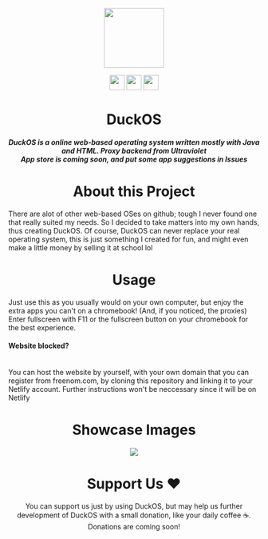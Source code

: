 <p align="center">
<img width="120px" src="https://github.com/GikitSRC/AtlasOS/raw/main/wall.png">
</p>
<p align="center">
<a href="https://discord.gg/2JbtU5HnrY"><img height="30px" src="https://img.shields.io/badge/Discord-7289DA?style=for-the-badge&logo=discord&logoColor=white"><img></a>
<a href="https://github.com/GikitSRC"><img height="30px" src="https://img.shields.io/badge/GitHub-100000?style=for-the-badge&logo=github&logoColor=white"><img></a>
<a href="https://twitter.com/ACompleteNewb"><img height="30px" src="https://img.shields.io/badge/Twitter-1DA1F2?style=for-the-badge&logo=twitter&logoColor=white"><img></a>
</p>
<h1 align="center">DuckOS</h1>
<h5 align="center">DuckOS is a online web-based operating system written mostly with Java and HTML. Proxy backend from Ultraviolet<br>App store is coming soon, and put some app suggestions in Issues</h5>
<h1 align="center">About this Project</h1>
There are alot of other web-based OSes on github; tough I never found one that really suited my needs. So I decided to take matters into my own hands, thus creating DuckOS. Of course, DuckOS can never replace your real operating system, this is just something I created for fun, and might even make a little money by selling it at school lol
<h1 align="center">Usage</h1>
Just use this as you usually would on your own computer, but enjoy the extra apps you can't on a chromebook! (And, if you noticed, the proxies) Enter fullscreen with F11 or the fullscreen button on your chromebook for the best experience.<br><h4>Website blocked?</h4><br>You can host the website by yourself, with your own domain that you can register from freenom.com, by cloning this repository and linking it to your Netlify account. Further instructions won't be neccessary since it will be on Netlify
<h1 align="center">Showcase Images</h1>
<p align="center">
<img src="https://github.com/GikitSRC/DuckOS/raw/main/showcase.png">
</p>
<h1 align="center">Support Us ❤️</h1>
<p align="center">You can support us just by using DuckOS, but may help us further development of DuckOS with a small donation, like your daily coffee ☕. <br>Donations are coming soon! </p>
